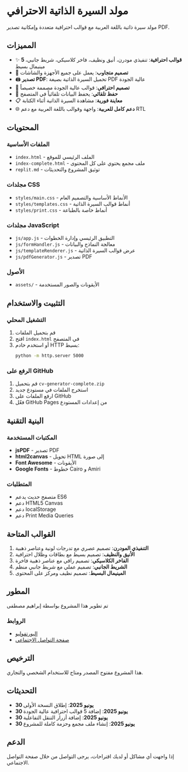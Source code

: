 # مولد السيرة الذاتية الاحترافي

مولد سيرة ذاتية باللغة العربية مع قوالب احترافية متعددة وإمكانية تصدير PDF.

## المميزات

- ✨ **5 قوالب احترافية**: تنفيذي مودرن، أنيق ونظيف، فاخر كلاسيكي، شريط جانبي، مينيمال بسيط
- 📱 **تصميم متجاوب**: يعمل على جميع الأجهزة والشاشات
- 🖨️ **تصدير PDF**: تحميل السيرة الذاتية بصيغة PDF عالية الجودة
- 🎨 **تصميم احترافي**: قوالب عالية الجودة مصممة خصيصاً
- 🔄 **حفظ تلقائي**: يحفظ البيانات تلقائياً في المتصفح
- 📋 **معاينة فورية**: مشاهدة السيرة الذاتية أثناء الكتابة
- 🌐 **دعم كامل للعربية**: واجهة وقوالب باللغة العربية مع دعم RTL

## المحتويات

### الملفات الأساسية
- `index.html` - الملف الرئيسي للموقع
- `index-complete.html` - ملف مجمع يحتوي على كل المحتوى
- `replit.md` - توثيق المشروع والتحديثات

### مجلدات CSS
- `styles/main.css` - الأنماط الأساسية والتصميم العام
- `styles/templates.css` - أنماط قوالب السيرة الذاتية
- `styles/print.css` - أنماط خاصة بالطباعة

### مجلدات JavaScript
- `js/app.js` - التطبيق الرئيسي وإدارة الخطوات
- `js/formHandler.js` - معالجة النماذج والبيانات
- `js/templateRenderer.js` - عرض قوالب السيرة الذاتية
- `js/pdfGenerator.js` - تصدير PDF

### الأصول
- `assets/` - الأيقونات والصور المستخدمة

## التثبيت والاستخدام

### التشغيل المحلي
1. قم بتحميل الملفات
2. افتح `index.html` في المتصفح
3. أو استخدم خادم HTTP بسيط:
   ```bash
   python -m http.server 5000
   ```

### الرفع على GitHub
1. قم بتحميل `cv-generator-complete.zip`
2. استخرج الملفات في مستودع جديد
3. ارفع الملفات على GitHub
4. فعّل GitHub Pages من إعدادات المستودع

## البنية التقنية

### المكتبات المستخدمة
- **jsPDF** - تصدير PDF
- **html2canvas** - تحويل HTML إلى صورة
- **Font Awesome** - الأيقونات
- **Google Fonts** - خطوط Cairo و Amiri

### المتطلبات
- متصفح حديث يدعم ES6
- دعم HTML5 Canvas
- دعم localStorage
- دعم Print Media Queries

## القوالب المتاحة

1. **التنفيذي المودرن**: تصميم عصري مع تدرجات لونية وعناصر ذهبية
2. **الأنيق والنظيف**: تصميم بسيط مع بطاقات وظلال احترافية
3. **الفاخر الكلاسيكي**: تصميم راقي مع عناصر ذهبية فاخرة
4. **الشريط الجانبي**: تصميم عملي مع شريط جانبي منظم
5. **المينيمال البسيط**: تصميم نظيف ومركز على المحتوى

## المطور

تم تطوير هذا المشروع بواسطة إبراهيم مصطفى

### الروابط
- [البورتفوليو](https://ibrahimmustafacv.github.io/portfolio/)
- [صفحة التواصل الاجتماعي](https://ibrahimmustafacv.github.io/my-social-media-page/)

## الترخيص

هذا المشروع مفتوح المصدر ومتاح للاستخدام الشخصي والتجاري.

## التحديثات

- **30 يونيو 2025**: إطلاق النسخة الأولى
- **30 يونيو 2025**: إضافة 5 قوالب احترافية عالية الجودة
- **30 يونيو 2025**: إضافة أزرار التنقل التفاعلية
- **30 يونيو 2025**: إنشاء ملف مجمع وحزمة كاملة للمشروع

## الدعم

إذا واجهت أي مشاكل أو لديك اقتراحات، يرجى التواصل من خلال صفحة التواصل الاجتماعي.